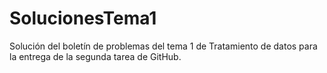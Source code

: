 # SolucionesTema1
Solución del boletín de problemas del tema 1 de Tratamiento de datos para la entrega de la segunda tarea de GitHub.
